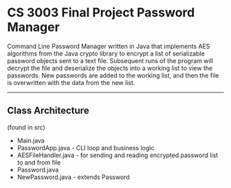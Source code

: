 # CS 3003 Final Project Password Manager

Command Line Password Manager written in Java that implements AES algorithms from the Java crypto library to encrypt a list of serializable password objects sent to a text file. Subsequent runs of the program will decrypt the file and deserialize the objects into a working list to view the passwords.  New passwords are added to the working list, and then the file is overwritten with the data from the new list.

---
## Class Architecture 
(found in src)
* Main.java
* PasswordApp.java - CLI loop and business logic
* AESFileHandler.java - for sending and reading encrypted password list to and from file
* Password.java 
* NewPassword.java - extends Password
